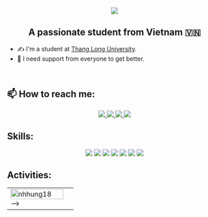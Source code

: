 <h1 align="center">
    <img src="https://readme-typing-svg.herokuapp.com/?font=Righteous&size=35&center=true&vCenter=true&width=500&height=70&duration=4000&lines=Hi+There!+👋;+I'm+Hung+Ngyen!;" />
</h1>

<!-- <img align="right" width="64" src="https://img.icons8.com/color/48/vietnam-circular.png" /> -->

<!--<h2 align="center">Hi 👋, I'm Hung Nguyen</h2> -->
<p align="center">
  <h2 align="center">A passionate student from Vietnam 🇻🇳 </h2>
</p>

+ ✍ I'm a student at [Thang Long University](https://thanglong.edu.vn/).
+ 🌱 I need support from everyone to get better.

<br />

## 📫 How to reach me:

<p align="center">
  <a href="https://www.linkedin.com/in/hung-nguyen-0a6458262/" target="_blank">
    <img src="https://img.icons8.com/fluent/48/000000/linkedin.png"/>
  </a>
  <a href="https://www.facebook.com/nghuyhung05" alt="Facebook">
    <img src="https://img.icons8.com/fluent/48/000000/facebook-new.png" target="_blank" />
  </a> 
  <a href="https://github.com/nhhung18" alt="Github">
    <img src="https://img.icons8.com/fluent/48/000000/github.png"/>
  </a> 
  <a href="mailto:nguyenhung18042005@gmail.com" alt="Email">
    <img src="https://img.icons8.com/fluent/48/000000/gmail.png"/>
  </a>
</p>

## Skills:
<p align="center">

  <img src="https://img.icons8.com/color/48/000000/mysql-logo.png"/>
  <img src="https://img.icons8.com/color/48/000000/github-2.png"/>
  <img src="https://img.icons8.com/color/48/000000/visual-studio-code-2019.png"/>
  <img src="https://img.icons8.com/color/48/null/visual-studio--v2.png"/>
  <img src="https://img.icons8.com/dusk/48/000000/anaconda.png"/>
   <img src="https://img.icons8.com/dusk/48/000000/python.png"/>
  <img src="https://img.icons8.com/fluent/48/000000/c.png"/>
</p>

## Activities:

 <table style="width:100%;">
  <tr>
    <td>
      <img src="https://github-readme-stats.vercel.app/api/top-langs/?username=nhhung18/>
      <!-- <img src="https://github-readme-stats.vercel.app/api?username=nhhung18&bg_color=FFFFFF00&text_color=179fa3&show_icons=true&count_private=true&include_all_commits=true&custom_title=Hoạt%20động%20trên%20Github" alt="nhhung18" width="100%"/> -->
    </td>
    <td>
      <p align="center"> 
<!--         <img src="https://cdn.dribbble.com/users/1059583/screenshots/4171367/coding-freak.gif" alt="dev" width="100%"/> -->
      </p>
    </td>
  </tr>
</table>

<!-- <h2 align="center">⚡ Stats ⚡</h2>
<br>
<div align=center>
  <img width=390 src="https://github-readme-streak-stats-nhhung18.vercel.app/?user=salesp07&count_private=true&theme=react&border_radius=10" alt="streak stats"/>
  <img width=390 src="https://github-readme-stats-nhhung18.vercel.app/api?username=salesp07&count_private=true&show_icons=true&theme=react&rank_icon=github&border_radius=10" alt="readme stats" />
  <br/>
  <img width=325 align="center" src="https://github-readme-stats-salesp07.vercel.app/api/top-langs/?username=nhhung18&hide=HTML&langs_count=8&layout=compact&theme=react&border_radius=10&size_weight=0.5&count_weight=0.5&exclude_repo=github-readme-stats" alt="top langs" />
</div> -->
